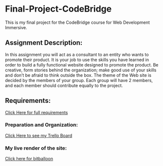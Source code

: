 # Final-Project-CodeBridge

This is my final project for the CodeBridge course for Web Development Immersive. 

## Assignment Description:

In this assignment you will act as a consultant to an entity who wants to promote their product. It is your job to use the skills you have learned in order to build a fully functional website designed to promote the product. Be creative, form stories behind the organization; make good use of your skills and don’t be afraid to think outside the box.  The theme of the Web site is decided by the members of your group. Each group will have 2 members, and each member should contribute equally to the project.

## Requirements:
 
<a href="https://perscholas.instructure.com/courses/57/assignments/2384">Click Here for full requirements</a>

### Preparation and Organization:

<a href="https://trello.com/b/uD7jV25r/couponing-final-project">Click Here to see my Trello Board</a>


### My live render of the site:

<a href="#">Click here for bitballoon</a>

